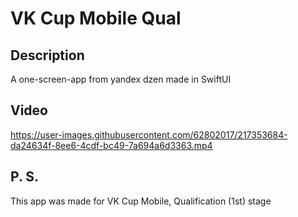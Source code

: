 # VK Cup Mobile Qual

## Description

A one-screen-app from yandex dzen made in SwiftUI

## Video

https://user-images.githubusercontent.com/62802017/217353684-da24634f-8ee6-4cdf-bc49-7a694a6d3363.mp4

## P. S.

This app was made for VK Cup Mobile, Qualification (1st) stage
